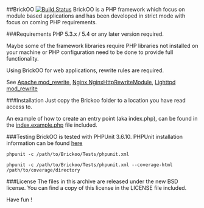 
##BrickOO [![Build Status](https://secure.travis-ci.org/celestino/BrickOO.png?branch=master)](http://travis-ci.org/celestino/BrickOO)
BrickOO is a PHP framework which focus on module based applications
 and has been developed in strict mode with focus on coming PHP requirements.


###Requirements
PHP 5.3.x / 5.4 or any later version required.

Maybe some of the framework libraries require PHP libraries not installed on your machine
 or PHP configuration need to be done to provide full functionality.

Using BrickOO for web applications, rewrite rules are required.

See [Apache mod_rewrite](http://httpd.apache.org/docs/2.2/mod/mod_rewrite.html),
[Nginx NginxHttpRewriteModule](http://wiki.nginx.org/NginxHttpRewriteModule),
[Lighttpd mod_rewrite](http://redmine.lighttpd.net/projects/lighttpd/wiki/Docs:ModRewrite)


###Installation
Just copy the Brickoo folder to a location you have read access to.

An example of how to create an entry point (aka index.php), can be found in the
 [index.example.php](https://github.com/celestino/BrickOO/blob/master/index.example.php) 
 file included.

###Testing
BrickOO is tested with PHPUnit 3.6.10. PHPUnit installation information can be found [here](http://www.phpunit.de/manual/3.6/en/installation.html) 

`phpunit -c /path/to/Brickoo/Tests/phpunit.xml`

`phpunit -c /path/to/Brickoo/Tests/phpunit.xml --coverage-html  /path/to/coverage/directory`

###License
The files in this archive are released under the new BSD license.
You can find a copy of this license in the LICENSE file included.


Have fun !